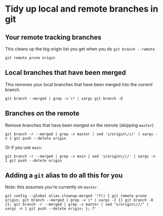# Tidy up local and remote branches in git

## Your remote tracking branches

This cleans up the big origin list you get when you do `git branch --remote`

```
git remote prune origin
```

## Local branches that have been merged

This removes your local branches that have been merged into the *current* branch.

```
git branch --merged | grep -v \* | xargs git branch -D
```


## Branches *on* the remote

Remove branches that have been merged on the remote (skipping `master`)

```
git branch -r --merged | grep -v master | sed 's/origin\///' | xargs -n 1 git push --delete origin
```

Or if you use `main`:

```
git branch -r --merged | grep -v main | sed 's/origin\///' | xargs -n 1 git push --delete origin
```

## Adding a `git` alias to do all this for you

Note: this assumes you're currently on `master`.

```
git config --global alias.cleanup-merged '!f() { git remote prune origin; git branch --merged | grep -v \* | xargs -I {} git branch -D {}; git branch -r --merged | grep -v master | sed "s/origin\///" | xargs -n 1 git push --delete origin; }; f'
```
